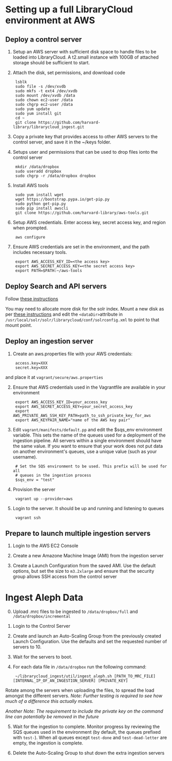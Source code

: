 # Setting up a full LibraryCloud environment at AWS

## Deploy a control server

1) Setup an AWS server with sufficient disk space to handle files to be loaded into LibraryCloud. A t2.small instance with 100GB of attached storage should be sufficient to start.

2) Attach the disk, set permissions, and download code
        
        lsblk
        sudo file -s /dev/xvdb
        sudo mkfs -t ext4 /dev/xvdb
        sudo mount /dev/xvdb /data
        sudo chown ec2-user /data
        sudo chgrp ec2-user /data
        sudo yum update
        sudo yum install git
        cd ~
        git clone https://github.com/harvard-library/librarycloud_ingest.git

3) Copy a private key that provides access to other AWS servers to the control server, and save it in the ~/keys folder.

4) Setups user and permissions that can be used to drop files ionto the control server

        mkdir /data/dropbox
        sudo useradd dropbox
        sudo chgrp -r /data/dropbox dropbox

5) Install AWS tools

        sudo yum install wget
        wget https://bootstrap.pypa.io/get-pip.py
        sudo python get-pip.py
        sudo pip install awscli
        git clone https://github.com/harvard-library/aws-tools.git

6) Setup AWS credentials. Enter access key, secret access key, and region when prompted.

        aws configure

7) Ensure AWS credentials are set in the environment, and the path includes necessary tools.

        export AWS_ACCESS_KEY_ID=<the access key>
        export AWS_SECRET_ACCESS_KEY=<the secret access key>
        export PATH=$PATH:~/aws-tools


## Deploy Search and API servers

Follow [these instructions](https://github.com/harvard-library/librarycloud#solr-installation-on-clean-rhel-server)

You may need to allocate more disk for the solr index. Mount a new disk as per [these instructions](#deploy-a-control-server) and edit the ```<dataDir>```attribute in  ```/usr/local/solr/solr/librarycloud/conf/solrconfig.xml``` to point to that mount point.

## Deploy an ingestion server

1) Create an aws.properties file with your AWS credentials:

        access.key=XXX
        secret.key=XXX

and place it at ```vagrant/secure/aws.properties```

2) Ensure that AWS credentials used in the Vagrantfile are available in your environment

        export AWS_ACCESS_KEY_ID=your_access_key
        export AWS_SECRET_ACCESS_KEY=your_secret_access_key
        export AWS_PRIVATE_AWS_SSH_KEY_PATH=path_to_ssh_private_key_for_aws
        export AWS_KEYPAIR_NAME="name of the AWS key pair"

3) Edit ```vagrant/manifests/default.pp``` and edit the $sqs_env environment variable. This sets the name of the queues used for a deployment of the ingestion pipeline. All servers within a single environment should have the same value. If you want to ensure that your work does not put data on another environment's queues, use a unique value (such as your username).

        # Set the SQS environment to be used. This prefix will be used for all
        # queues in the ingestion process
        $sqs_env = "test"

3) Provision the server

        vagrant up --provider=aws

4) Login to the server. It should be up and running and listening to queues
        
        vagrant ssh

## Prepare to launch multiple ingestion servers

1) Login to the AWS EC2 Console

2) Create a new Amazone Machine Image (AMI) from the ingestion server

3) Create a Launch Configuration from the saved AMI. Use the default options, but set the size to ```m3.2xlarge``` and ensure that the security group allows SSH access from the control server

# Ingest Aleph Data

0) Upload .mrc files to be ingested to ```/data/dropbox/full``` and ```/data/dropbox/incremental```

1) Login to the Control Server

2) Create and launch an Auto-Scaling Group from the previously created Launch Configuration. Use the defaults and set the requested number of servers to 10.

3) Wait for the servers to boot.

4) For each data file in ```/data/dropbox``` run the following command:

        ~/librarycloud_ingest/util/ingest_aleph.sh [PATH_TO_MRC_FILE] [INTERNAL_IP_OF_AN_INGESTION_SERVER] [PRIVATE_KEY]

Rotate among the servers when uploading the files, to spread the load amongst the different servers. _Note: Further testing is required to see how much of a difference this actually makes._

_Another Note: The requirement to include the private key on the command line can potentially be removed in the future_

5) Wait for the ingestion to complete. Monitor progress by reviewing the SQS queues used in the environment (by default, the queues prefixed with ```test-```). When all queues except ```test-done``` and ```test-dead-letter``` are empty, the ingestion is complete.

6) Delete the Auto-Scaling Group to shut down the extra ingestion servers






